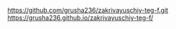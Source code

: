 https://github.com/grusha236/zakrivayuschiy-teg-f.git
https://grusha236.github.io/zakrivayuschiy-teg-f/